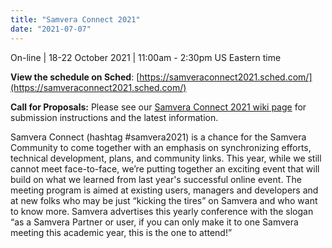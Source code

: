 ```yaml
---
title: "Samvera Connect 2021"
date: "2021-07-07"
---
```


On-line | 18-22 October 2021 | 11:00am - 2:30pm US Eastern time

**View the schedule on Sched**: [https://samveraconnect2021.sched.com/](https://samveraconnect2021.sched.com/)

**Call for Proposals:** Please see our [Samvera Connect 2021 wiki page](https://samvera.atlassian.net/wiki/spaces/samvera/pages/1682341933/2021+Samvera+Connect) for submission instructions and the latest information.

<script src="https://www.eventbrite.com/static/widgets/eb_widgets.js"></script>

<script type="text/javascript">var exampleCallback = function() { console.log('Order complete!'); }; <div></div> window.EBWidgets.createWidget({ // Required widgetType: 'checkout', eventId: '169324663627', iframeContainerId: 'eventbrite-widget-container-169324663627', <div></div> // Optional iframeContainerHeight: 425, // Widget height in pixels. Defaults to a minimum of 425px if not provided onOrderComplete: exampleCallback // Method called when an order has successfully completed });</script>

Samvera Connect (hashtag #samvera2021) is a chance for the Samvera Community to come together with an emphasis on synchronizing efforts, technical development, plans, and community links. This year, while we still cannot meet face-to-face, we’re putting together an exciting event that will build on what we learned from last year's successful online event. The meeting program is aimed at existing users, managers and developers and at new folks who may be just “kicking the tires” on Samvera and who want to know more. Samvera advertises this yearly conference with the slogan “as a Samvera Partner or user, if you can only make it to one Samvera meeting this academic year, this is the one to attend!”
